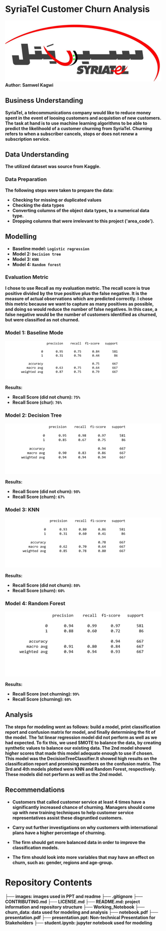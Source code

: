 # SyriaTel Customer Churn Analysis
<img src="images/SyriaTel.jpg">
<b>Author:<b/> Samwel Kagwi


## Business Understanding
SyriaTel, a telecommunications company would like to reduce money spent in the event of loosing customers and acquistion of new customers. The task at hand is to use machine learning algorithms to be able to predict the likelihoold of a customer churning from SyriaTel. Churning refers to when a subscriber cancels, stops or does not renew a subscription service.

## Data Understanding
The utilized dataset was source from Kaggle.

### Data Preparation
The following steps were taken to prepare the data:
- Checking for missing or duplicated values
- Checking the data types
- Converting columns of the object data types, to a numerical data type.
- Dropping columns that were irrelevant to this project ('area_code').

## Modelling

- Baseline model: <code>Logistic regression</code>
- Model 2: <code>Decision tree</code>
- Model 3: <code>KNN</code>
- Model 4: <code>Random forest</code>

### Evaluation Metric
I chose to use Recall as my evaluation metric.
The recall score is true positive divided by the true positive plus the false negative. It is the measure of actual observations which are predicted correctly. I chose this metric because we want to capture as many positives as possible, and doing so would reduce the number of false negatives. In this case, a false negative would be the number of customers identified as churned, but were classified as not churned. 

### Model 1: Baseline Mode
<img src="images/baseline_model.png">

Results:
- Recall Score (did not churn): <code>75%</code>
- Recall Score (chur): <code>76%</code>

### Model 2: Decision Tree
<img src="images/decision_tree.png">

Results:
- Recall Score (did not churn): <code>98%</code>
- Recall Score (churn): <code>67%</code>

### Model 3: KNN
<img src="images/knn.png">

Results:
- Recall Score (did not churn): <code>80%</code>
- Recall Score (churn): <code>60%</code>

### Model 4: Random Forest
<img src="images/random_forest.png">

Results:
- Recall Score (not churning): <code>99%</code>
- Recall Score (churning): <code>60%</code>


## Analysis
The steps for modeling went as follows: build a model, print classification report and confusion matrix for model, and finally determining the fit of the model. The 1st linear regression model did not perform as well as we had expected. To fix this, we used SMOTE to balance the data, by creating synthetic values to balance our existing data. The 2nd model showed higher scores that made this model adequate enough to use if chosen. This model was the DecisionTreeClassifier.It showed high results on the classification report and promising numbers on the confusion matrix. The 3rd and 4th models plotted were KNN and Random Forest, respectively. These models did not perform as well as the 2nd model.

## Recommendations

- Customers that called customer service at least 4 times have a significantly increased chance of churning. Managers should come up with new training techniques to help customer service representatives assist these disgruntled customers.

- Carry out further investigations on why customers with international plans have a higher percentage of churning.

- The firm should get more balanced data in order to improve the classification models.

- The firm should look into more variables that may have an effect on churn, such as: gender, regions and age-group.

# Repository Contents
├── images: images used in PPT and readme
├── .gitignore
├── CONTRIBUTING.md
├── LICENSE.md
├── README.md: project information and repository structure
├── Working_Notebook
├── churn_data: data used for modeling and analysis
├── notebook.pdf
├── presentation.pdf
├── presentation.ppt: Non-technical Presentation for Stakeholders
├── student.ipynb: jupyter notebook used for modeling
